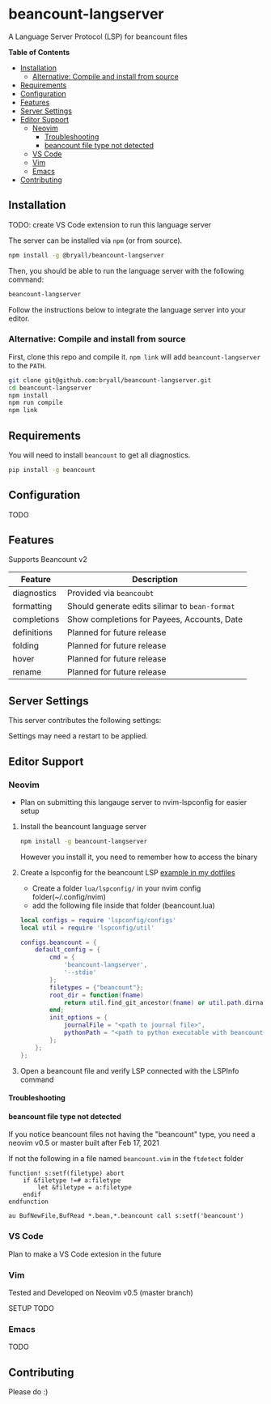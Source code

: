 # beancount-langserver
A Language Server Protocol (LSP) for beancount files

<!-- START doctoc generated TOC please keep comment here to allow auto update -->
<!-- DON'T EDIT THIS SECTION, INSTEAD RE-RUN doctoc TO UPDATE -->
**Table of Contents**

- [Installation](#installation)
  - [Alternative: Compile and install from source](#alternative-compile-and-install-from-source)
- [Requirements](#requirements)
- [Configuration](#configuration)
- [Features](#features)
- [Server Settings](#server-settings)
- [Editor Support](#editor-support)
  - [Neovim](#neovim)
    - [Troubleshooting](#troubleshooting)
    - [beancount file type not detected](#beancount-file-type-not-detected)
  - [VS Code](#vs-code)
  - [Vim](#vim)
  - [Emacs](#emacs)
- [Contributing](#contributing)

<!-- END doctoc generated TOC please keep comment here to allow auto update -->

## Installation

TODO: create VS Code extension to run this language server

The server can be installed via `npm` (or from source).

```sh
npm install -g @bryall/beancount-langserver
```

Then, you should be able to run the language server with the following command:

```sh
beancount-langserver
```

Follow the instructions below to integrate the language server into your editor.

### Alternative: Compile and install from source

First, clone this repo and compile it. `npm link` will add `beancount-langserver` to the `PATH`.

```sh
git clone git@github.com:bryall/beancount-langserver.git
cd beancount-langserver
npm install
npm run compile
npm link
```

## Requirements

You will need to install `beancount` to get all diagnostics.

```sh
pip install -g beancount
```

## Configuration

TODO

## Features

Supports Beancount v2

| Feature          | Description                                                                                                                                          |
| ---------------- | ----------------------------------------------------------|
| diagnostics      | Provided via `beancoubt`                                  |
| formatting       | Should generate edits silimar to `bean-format`            |
| completions      | Show completions for Payees, Accounts, Date               |
| definitions      | Planned for future release                                |
| folding          | Planned for future release                                |
| hover            | Planned for future release                                |
| rename           | Planned for future release                                |

## Server Settings

This server contributes the following settings:

Settings may need a restart to be applied.

## Editor Support

### Neovim

* Plan on submitting this langauge server to nvim-lspconfig for easier setup

1. Install the beancount language server
    ```sh
    npm install -g beancount-langserver
    ```
    However you install it, you need to remember how to access the binary

2. Create a lspconfig for the beancount LSP [example in my dotfiles](https://github.com/polarmutex/dotfiles/blob/master/neovim/lua/lspconfig/beancount.lua)
    - Create a folder `lua/lspconfig/` in your nvim config folder(~/.config/nvim)
    - add the following file inside that folder (beancount.lua)
    ```lua
    local configs = require 'lspconfig/configs'
    local util = require 'lspconfig/util'

    configs.beancount = {
        default_config = {
            cmd = {
                'beancount-langserver',
                '--stdio'
            };
            filetypes = {"beancount"};
            root_dir = function(fname)
                return util.find_git_ancestor(fname) or util.path.dirname(fname)
            end;
            init_options = {
                journalFile = "<path to journal file>",
                pythonPath = "<path to python executable with beancount installed>";
            };
        };
    };
    ```
3. Open a beancount file and verify LSP connected with the LSPInfo command

#### Troubleshooting

#### beancount file type not detected

If you notice beancount files not having the "beancount" type, you need a neovim v0.5 or master built after Feb 17, 2021

If not the following in a file named `beancount.vim` in the `ftdetect` folder

```vim
function! s:setf(filetype) abort
    if &filetype !=# a:filetype
        let &filetype = a:filetype
    endif
endfunction

au BufNewFile,BufRead *.bean,*.beancount call s:setf('beancount')
```

### VS Code

Plan to make a VS Code extesion in the future

### Vim

Tested and Developed on Neovim v0.5 (master branch)

SETUP TODO

### Emacs

TODO

## Contributing

Please do :)
